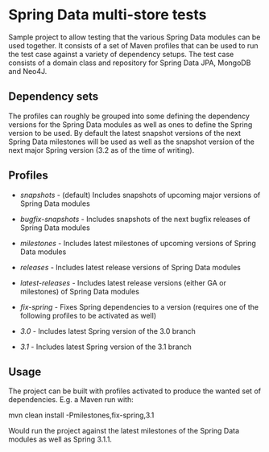 # Spring Data multi-store tests

Sample project to allow testing that the various Spring Data modules can be used together. It consists of a set of Maven profiles that can be used to run the test case against a variety of dependency setups. The test case consists of a domain class and repository for Spring Data JPA, MongoDB and Neo4J.

## Dependency sets

The profiles can roughly be grouped into some defining the dependency versions for the Spring Data modules as well as ones to define the Spring version to be used. By default the latest snapshot versions of the next Spring Data milestones will be used as well as the snapshot version of the next major Spring version (3.2 as of the time of writing).

## Profiles

- *snapshots* - (default) Includes snapshots of upcoming major versions of Spring Data modules
- *bugfix-snapshots* - Includes snapshots of the next bugfix releases of Spring Data modules
- *milestones* - Includes latest milestones of upcoming versions of Spring Data modules
- *releases* - Includes latest release versions of Spring Data modules
- *latest-releases* - Includes latest release versions (either GA or milestones) of Spring Data modules

- *fix-spring* - Fixes Spring dependencies to a version (requires one of the following profiles to be activated as well)
- *3.0* - Includes latest Spring version of the 3.0 branch
- *3.1* - Includes latest Spring version of the 3.1 branch

## Usage
The project can be built with profiles activated to produce the wanted set of dependencies. E.g. a Maven run with:

mvn clean install -Pmilestones,fix-spring,3.1

Would run the project against the latest milestones of the Spring Data modules as well as Spring 3.1.1. 

